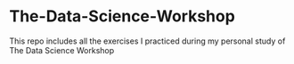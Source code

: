 # The-Data-Science-Workshop
This repo includes all the exercises I practiced during my personal study of The Data Science Workshop 
